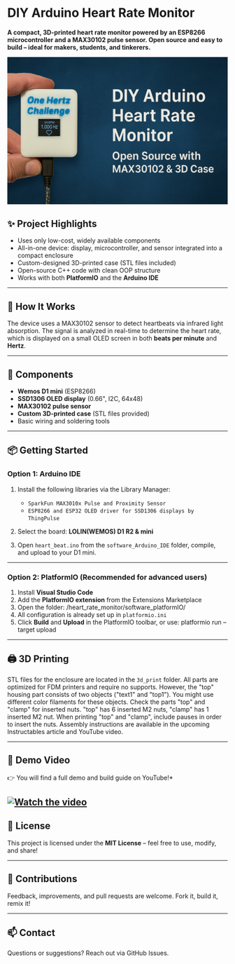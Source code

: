 # DIY Arduino Heart Rate Monitor

**A compact, 3D-printed heart rate monitor powered by an ESP8266 microcontroller and a MAX30102 pulse sensor. Open source and easy to build – ideal for makers, students, and tinkerers.**

![device](/documentation/title_page.jpeg)

## ✨ Project Highlights

- Uses only low-cost, widely available components
- All-in-one device: display, microcontroller, and sensor integrated into a compact enclosure
- Custom-designed 3D-printed case (STL files included)
- Open-source C++ code with clean OOP structure
- Works with both **PlatformIO** and the **Arduino IDE**

---

## 🧠 How It Works

The device uses a MAX30102 sensor to detect heartbeats via infrared light absorption. The signal is analyzed in real-time to determine the heart rate, which is displayed on a small OLED screen in both **beats per minute** and **Hertz**.

---

## 🔧 Components

- **Wemos D1 mini** (ESP8266)
- **SSD1306 OLED display** (0.66", I2C, 64x48)
- **MAX30102 pulse sensor**
- **Custom 3D-printed case** (STL files provided)
- Basic wiring and soldering tools

---

## 📦 Getting Started

### Option 1: Arduino IDE

1. Install the following libraries via the Library Manager:
   - `SparkFun MAX3010x Pulse and Proximity Sensor`
   - `ESP8266 and ESP32 OLED driver for SSD1306 displays by ThingPulse`

2. Select the board: **LOLIN(WEMOS) D1 R2 & mini**

3. Open `heart_beat.ino` from the `software_Arduino_IDE` folder, compile, and upload to your D1 mini.

---

### Option 2: PlatformIO (Recommended for advanced users)

1. Install **Visual Studio Code**
2. Add the **PlatformIO extension** from the Extensions Marketplace
3. Open the folder:  /heart_rate_monitor/software_platformIO/
4. All configuration is already set up in `platformio.ini`
5. Click **Build** and **Upload** in the PlatformIO toolbar, or use: platformio run –target upload

---

## 🖨️ 3D Printing

STL files for the enclosure are located in the `3d_print` folder. All parts are optimized for FDM printers and require no supports. However, the "top" housing part consists of two objects ("text1" and "top1"). You might use different color filaments for these objects. Check the parts "top" and "clamp" for inserted nuts. "top" has 6 inserted M2 nuts, "clamp" has 1 inserted M2 nut. When printing "top" and "clamp", include pauses in order to insert the nuts. 
Assembly instructions are available in the upcoming Instructables article and YouTube video.

---

## 🎥 Demo Video

👉 You will find a full demo and build guide on YouTube!*

[![Watch the video](https://img.youtube.com/vi/1OFFsdR9g3k/0.jpg)](https://youtu.be/1OFFsdR9g3k?si=7qdeFqzZe1TYMX6L)
---

## 🧩 License

This project is licensed under the **MIT License** – feel free to use, modify, and share!

---

## 🤝 Contributions

Feedback, improvements, and pull requests are welcome. Fork it, build it, remix it!

---

## 📫 Contact

Questions or suggestions? Reach out via GitHub Issues.

